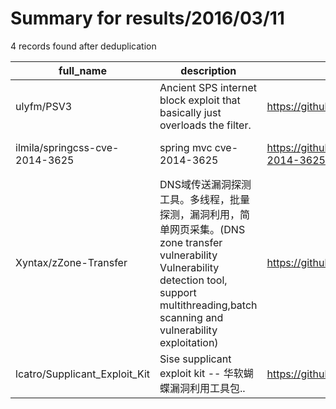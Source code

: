 
# Summary for results/2016/03/11
    
4 records found after deduplication

| full_name | description | html_url | matched_list | matched_count | pushed_at | size | stargazers_count | language | forks_count | vul_ids |
|--------------------------------|------------------------------------------------------------------------------------------------------------------------------------------------------------------------|---------------------------------------------------|----------------|-----------------|---------------------------|--------|--------------------|------------|---------------|-------------------|
| ulyfm/PSV3 | Ancient SPS internet block exploit that basically just overloads the filter. | https://github.com/ulyfm/PSV3 | ['exploit'] | 1 | 2016-03-11 15:33:01+00:00 | 72 | 0 | JavaScript | 0 | [] |
| ilmila/springcss-cve-2014-3625 | spring mvc cve-2014-3625 | https://github.com/ilmila/springcss-cve-2014-3625 | ['cve-2'] | 1 | 2016-03-11 14:30:45+00:00 | 57 | 35 | Java | 16 | ['CVE-2014-3625'] |
| Xyntax/zZone-Transfer | DNS域传送漏洞探测工具。多线程，批量探测，漏洞利用，简单网页采集。(DNS zone transfer vulnerability Vulnerability detection tool, support multithreading,batch scanning and vulnerability exploitation) | https://github.com/Xyntax/zZone-Transfer | ['exploit'] | 1 | 2016-03-11 01:22:39+00:00 | 5192 | 34 | Python | 20 | [] |
| lcatro/Supplicant_Exploit_Kit | Sise supplicant exploit kit -- 华软蝴蝶漏洞利用工具包.. | https://github.com/lcatro/Supplicant_Exploit_Kit | ['exploit'] | 1 | 2016-03-11 05:12:13+00:00 | 1244 | 12 | C++ | 16 | [] |

